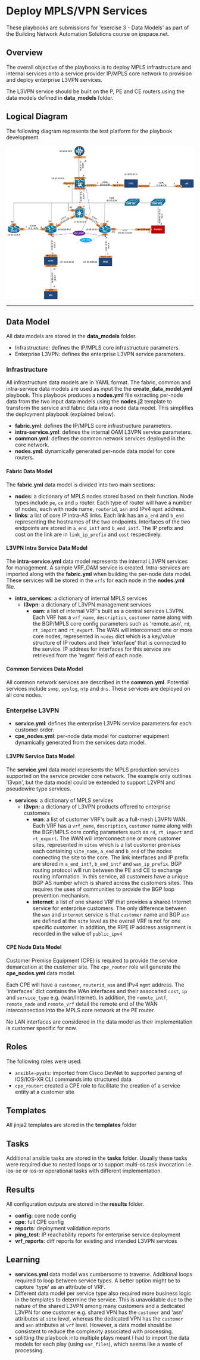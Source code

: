 
# Deploy MPLS/VPN Services
These playbooks are submissions for 'exercise 3 - Data Models' as part of the Building Network Automation Solutions course on ipspace.net.

## Overview
The overall objective of the playbooks is to deploy MPLS infrastructure and internal services onto a service provider IP/MPLS core network to provision and deploy enterprise L3VPN services. 

The L3VPN service should be built on the P, PE and CE routers using the data models defined in **data_models** folder. 

## Logical Diagram
The following diagram represents the test platform for the playbook development.

![Topology Diagram](../lab/l3vpn/logical.png)

---
## Data Model 
All data models are stored in the **data_models** folder.

- Infrastructure: defines the IP/MPLS core infrastructure parameters. 
- Enterprise L3VPN: defines the enterprise L3VPN service parameters.


### Infrastructure 
All infrastructure data models are in YAML format. The fabric, common and intra-service data models are used as input the the **create_data_model.yml** playbook. This playbook produces a **nodes.yml** file extracting per-node data from the two input data models using the **nodes.j2** template to transform the service and fabric data into a node data model. This simplifies the deployment playbook (explained below). 

- **fabric.yml**: defines the IP/MPLS core infrastructure parameters. 
- **intra-service.yml**: defines the internal OAM L3VPN service parameters.
- **common.yml**: defines the common network services deployed in the core network.
- **nodes.yml**: dynamically generated per-node data model for core routers.

#### Fabric Data Model
The **fabric.yml** data model is divided into two main sections:

- **nodes**: a dictionary of MPLS nodes stored based on their function. Node types include `pe`, `ce` and `p` router. Each type of router will have a number of nodes, each with node name, `routerid`, `asn` and IPv4 `mgmt` address.      
- **links**: a list of core IP intra-AS links. Each link has an `a_end` and `b_end` representing the hostnames of the two endpoints. Interfaces of the two endpoints are stored in `a_end_intf` and `b_end_intf`. The IP prefix and cost on the link are in `link_ip_prefix` and `cost` respectively.

#### L3VPN Intra Service Data Model
The **intra-service.yml** data model represents the internal L3VPN services for management. A sample VRF_OAM service is created. Intra-services are imported along with the **fabric.yml** when building the per-node data model. These services will be stored in the `vrfs` for each node in the **nodes.yml** file.

- **intra_services**: a dictionary of internal MPLS services
  - **l3vpn**: a dictionary of L3VPN management services
    - **oam**: a list of internal VRF's built as a central services L3VPN. Each VRF has a `vrf_name`, `description`, `customer` name along with the BGP/MPLS core config parameters such as 'remote_asn',  `rd`, `rt_import` and `rt_export`. The WAN will interconnect one or more core nodes, represented in `nodes` dict which is a key/value structure of IP routers and their 'interface' that is connected to the service. IP address for interfaces for this service are retrieved from the 'mgmt' field of each node.     

#### Common Services Data Model
All common network services are described in the **common.yml**. Potential services include `snmp`, `syslog`, `ntp` and `dns`. These services are deployed on all core nodes.

### Enterprise L3VPN 

- **service.yml**: defines the enterprise L3VPN service parameters for each customer order.
- **cpe_nodes.yml**: per-node data model for customer equipment dynamically generated from the services data model.

#### L3VPN Service Data Model
The **service.yml** data model represents the MPLS production services supported on the service provider core network. The example only outlines 'l3vpn', but the data model could be extended to support L2VPN and pseudowire type services.

- **services**: a dictionary of MPLS services
  - **l3vpn**: a dictionary of L3VPN products offered to enterprise customers
    - **wan**: a list of customer VRF's built as a full-mesh L3VPN WAN. Each VRF has a `vrf_name`, `description`, `customer` name along with the BGP/MPLS core config parameters such as `rd`, `rt_import` and `rt_export`. The WAN will interconnect one or more customer sites, represented in `sites` which is a list customer premises each containing `site_name`, `a_end` and `b_end` of the nodes connecting the site to the core. The link interfaces and IP prefix are stored in `a_end_intf`, `b_end_intf` and `wan_ip_prefix`. BGP routing protocol will run between the PE and CE to exchange routing information. In this service, all customers have a unique BGP AS number which is shared across the customers sites. This requires the uses of communities to provide the BGP loop prevention mechanism.    
    - **internet**: a list of one shared VRF that provides a shared Internet service for enterprise customers. The only difference between the `wan` and `internet` service is that `customer` name and BGP `asn` are defined at the `site` level as the overall VRF is not for one specific customer. In addition, the RIPE IP address assignment is recorded in the value of `public_ipv4`  

#### CPE Node Data Model
Customer Premise Equipment (CPE) is required to provide the service demarcation at the customer site. The `cpe_router` role will generate the **cpe_nodes.yml** data model. 

Each CPE will have a `customer`, `routerid`, `asn` and IPv4 `mgmt` address. The 'interfaces' dict contains the WAn interfaces and their assocaited `cost`, `ip` and `service_type` e.g. (wan/Internet). In addition, the `remote_intf`, `remote_node` and `remote_vrf` detail the remote end of the WAN interconnection into the MPLS core network at the PE router.

No LAN interfaces are considered in the data model as their implementation is customer specific for now. 

## Roles
The following roles were used:
- `ansible-pyats`: imported from Cisco DevNet to supported parsing of IOS/IOS-XR CLI commands into structured data
- `cpe_router`: created a CPE role to facilitate the creation of a service entity at a customer site

## Templates
All jinja2 templates are stored in the **templates** folder

## Tasks
Additional ansible tasks are stored in the **tasks** folder. Usually these tasks were required due to nested loops or to support multi-os task invocation i.e. ios-xe or ios-xr operational tasks with different implementation. 

## Results
All configuration outputs are stored in the **results** folder.

- **config**: core node config
- **cpe**: full CPE config
- **reports**: deployment validation reports 
- **ping_test**: IP reachability reports for enterprise service deployment
- **vrf_reports**: diff reports for existing and intended L3VPN services 

## Learning
- **services.yml** data model was cumbersome to traverse. Additional loops required to loop between service types. A better option might be to capture 'type' as an attribute of VRF. 
- Different data model per service type also required more business logic in the templates to determine the service. This is unavoidable due to the nature of the shared L3VPN among many customers and a dedicated L3VPN for one customer e.g. shared VPN has the `customer` and 'asn' attributes at `site` level, whereas the dedicated VPN has the `customer` and `asn` attributes at `vrf` level. However, a data model should be consistent to reduce the complexity associated with processing. 
- splitting the playbook into multiple plays meant I had to import the data models for each play (using `var_files`), which seems like a waste of processing.
